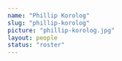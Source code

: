 ```yaml
---
name: "Phillip Korolog"
slug: "phillip-korolog"
picture: "phillip-korolog.jpg"
layout: people
status: "roster"
---
```


